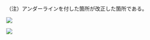 （注）アンダーラインを付した箇所が改正した箇所である。

![](https://www.nta.go.jp/tmp/cf45939f-af7c-4b80-8b97-3589c73e1971/images/afac515702f8d2ffbe3fe2339d8d32f499e5de2bf8c5e64c93be268b88c9b7f6.jpg)

![](https://www.nta.go.jp/tmp/cf45939f-af7c-4b80-8b97-3589c73e1971/images/67249f0f5f07b0cdc80e83ff497b7c38a26c1913b5c4d59705adc0d6b18ad4b0.jpg)